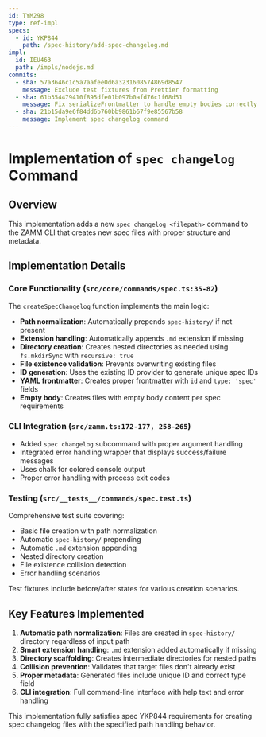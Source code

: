 ```yaml
---
id: TYM298
type: ref-impl
specs:
  - id: YKP844
    path: /spec-history/add-spec-changelog.md
impl:
  id: IEU463
  path: /impls/nodejs.md
commits:
  - sha: 57a3646c1c5a7aafee0d6a3231608574869d8547
    message: Exclude test fixtures from Prettier formatting
  - sha: 61b354479410f895dfe01b097b0afd76c1f68d51
    message: Fix serializeFrontmatter to handle empty bodies correctly
  - sha: 21b15da9e6f84dd6b760bb9861b67f9e85567b58
    message: Implement spec changelog command
---
```


# Implementation of `spec changelog` Command

## Overview

This implementation adds a new `spec changelog <filepath>` command to the ZAMM CLI that creates new spec files with proper structure and metadata.

## Implementation Details

### Core Functionality (`src/core/commands/spec.ts:35-82`)

The `createSpecChangelog` function implements the main logic:

- **Path normalization**: Automatically prepends `spec-history/` if not present
- **Extension handling**: Automatically appends `.md` extension if missing
- **Directory creation**: Creates nested directories as needed using `fs.mkdirSync` with `recursive: true`
- **File existence validation**: Prevents overwriting existing files
- **ID generation**: Uses the existing ID provider to generate unique spec IDs
- **YAML frontmatter**: Creates proper frontmatter with `id` and `type: 'spec'` fields
- **Empty body**: Creates files with empty body content per spec requirements

### CLI Integration (`src/zamm.ts:172-177, 258-265`)

- Added `spec changelog` subcommand with proper argument handling
- Integrated error handling wrapper that displays success/failure messages
- Uses chalk for colored console output
- Proper error handling with process exit codes

### Testing (`src/__tests__/commands/spec.test.ts`)

Comprehensive test suite covering:

- Basic file creation with path normalization
- Automatic `spec-history/` prepending
- Automatic `.md` extension appending
- Nested directory creation
- File existence collision detection
- Error handling scenarios

Test fixtures include before/after states for various creation scenarios.

## Key Features Implemented

1. **Automatic path normalization**: Files are created in `spec-history/` directory regardless of input path
2. **Smart extension handling**: `.md` extension added automatically if missing
3. **Directory scaffolding**: Creates intermediate directories for nested paths
4. **Collision prevention**: Validates that target files don't already exist
5. **Proper metadata**: Generated files include unique ID and correct type field
6. **CLI integration**: Full command-line interface with help text and error handling

This implementation fully satisfies spec YKP844 requirements for creating spec changelog files with the specified path handling behavior.
